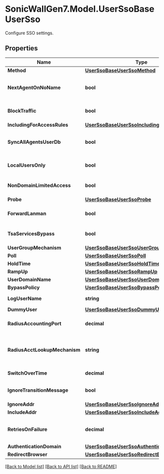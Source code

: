 # SonicWallGen7.Model.UserSsoBaseUserSso
Configure SSO settings.

## Properties

Name | Type | Description | Notes
------------ | ------------- | ------------- | -------------
**Method** | [**UserSsoBaseUserSsoMethod**](UserSsoBaseUserSsoMethod.md) |  | [optional] 
**NextAgentOnNoName** | **bool** | Enable try next agent on getting no name from NetAPI/WMI. | [optional] 
**BlockTraffic** | **bool** | Block user traffic while waiting for SSO. | [optional] 
**IncludingForAccessRules** | [**UserSsoBaseUserSsoIncludingForAccessRules**](UserSsoBaseUserSsoIncludingForAccessRules.md) |  | [optional] 
**SyncAllAgentsUserDb** | **bool** | Sync all agents when agent synchronize their user databases. | [optional] 
**LocalUsersOnly** | **bool** | Allow only SSO users with local accounts. | [optional] 
**NonDomainLimitedAccess** | **bool** | Allow limited access for non-domain users. | [optional] 
**Probe** | [**UserSsoBaseUserSsoProbe**](UserSsoBaseUserSsoProbe.md) |  | [optional] 
**ForwardLanman** | **bool** | Enable forward legacy LanMan in NTLM. | [optional] 
**TsaServicesBypass** | **bool** | Terminal server services can bypass auth in rules. | [optional] 
**UserGroupMechanism** | [**UserSsoBaseUserSsoUserGroupMechanism**](UserSsoBaseUserSsoUserGroupMechanism.md) |  | [optional] 
**Poll** | [**UserSsoBaseUserSsoPoll**](UserSsoBaseUserSsoPoll.md) |  | [optional] 
**HoldTime** | [**UserSsoBaseUserSsoHoldTime**](UserSsoBaseUserSsoHoldTime.md) |  | [optional] 
**RampUp** | [**UserSsoBaseUserSsoRampUp**](UserSsoBaseUserSsoRampUp.md) |  | [optional] 
**UserDomainName** | [**UserSsoBaseUserSsoUserDomainName**](UserSsoBaseUserSsoUserDomainName.md) |  | [optional] 
**BypassPolicy** | [**UserSsoBaseUserSsoBypassPolicy**](UserSsoBaseUserSsoBypassPolicy.md) |  | [optional] 
**LogUserName** | **string** | Log user name for SSO bypasses. | [optional] 
**DummyUser** | [**UserSsoBaseUserSsoDummyUser**](UserSsoBaseUserSsoDummyUser.md) |  | [optional] 
**RadiusAccountingPort** | **decimal** | Set the RADIUS accounting&#39;s UDP port number. | [optional] 
**RadiusAcctLookupMechanism** | **string** | Mechanism for looking up user group memberships for RADIUS Accounting users. | [optional] 
**SwitchOverTime** | **decimal** | Set maximum switch-over time. | [optional] 
**IgnoreTransitionMessage** | **bool** | Ignore transition message sequence/source(s). | [optional] 
**IgnoreAddr** | [**UserSsoBaseUserSsoIgnoreAddr**](UserSsoBaseUserSsoIgnoreAddr.md) |  | [optional] 
**IncludeAddr** | [**UserSsoBaseUserSsoIncludeAddr**](UserSsoBaseUserSsoIncludeAddr.md) |  | [optional] 
**RetriesOnFailure** | **decimal** | Set maximum retries to allow on authentication failure. | [optional] 
**AuthenticationDomain** | [**UserSsoBaseUserSsoAuthenticationDomain**](UserSsoBaseUserSsoAuthenticationDomain.md) |  | [optional] 
**RedirectBrowser** | [**UserSsoBaseUserSsoRedirectBrowser**](UserSsoBaseUserSsoRedirectBrowser.md) |  | [optional] 

[[Back to Model list]](../README.md#documentation-for-models) [[Back to API list]](../README.md#documentation-for-api-endpoints) [[Back to README]](../README.md)

